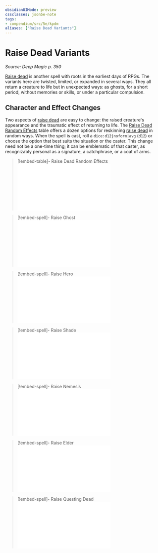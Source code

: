 ```yaml
---
obsidianUIMode: preview
cssclasses: json5e-note
tags:
- compendium/src/5e/kpdm
aliases: ["Raise Dead Variants"]
---
```

# Raise Dead Variants
*Source: Deep Magic p. 350* 

[Raise dead](compendium/spells/raise-dead.md) is another spell with roots in the earliest days of RPGs. The variants here are twisted, limited, or expanded in several ways. They all return a creature to life but in unexpected ways: as ghosts, for a short period, without memories or skills, or under a particular compulsion.

## Character and Effect Changes

Two aspects of [raise dead](compendium/spells/raise-dead.md) are easy to change: the raised creature's appearance and the traumatic effect of returning to life. The [Raise Dead Random Effects](compendium/tables/raise-dead-random-effects-kpdm.md) table offers a dozen options for reskinning [raise dead](compendium/spells/raise-dead.md) in random ways. When the spell is cast, roll a `dice:d12|noform|avg` (`d12`) or choose the option that best suits the situation or the caster. This change need not be a one-time thing; it can be emblematic of that caster, as recognizably personal as a signature, a catchphrase, or a coat of arms.

> [!embed-table]- Raise Dead Random Effects
> ![Raise Dead Random Effects](compendium/tables/raise-dead-random-effects-kpdm.md)

> [!embed-spell]- Raise Ghost
> ![Raise Ghost](compendium/spells/raise-ghost-kpdm.md)

> [!embed-spell]- Raise Hero
> ![Raise Hero](compendium/spells/raise-hero-kpdm.md)

> [!embed-spell]- Raise Shade
> ![Raise Shade](compendium/spells/raise-shade-kpdm.md)

> [!embed-spell]- Raise Nemesis
> ![Raise Nemesis](compendium/spells/raise-nemesis-kpdm.md)

> [!embed-spell]- Raise Elder
> ![Raise Elder](compendium/spells/raise-elder-kpdm.md)

> [!embed-spell]- Raise Questing Dead
> ![Raise Questing Dead](compendium/spells/raise-questing-dead-kpdm.md)